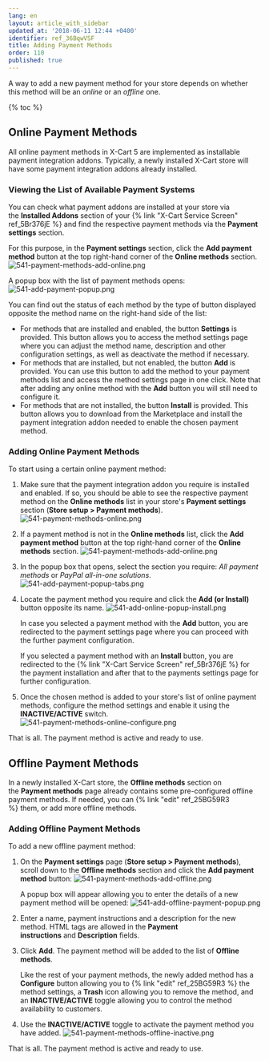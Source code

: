 ```yaml
---
lang: en
layout: article_with_sidebar
updated_at: '2018-06-11 12:44 +0400'
identifier: ref_36BqwVSF
title: Adding Payment Methods
order: 110
published: true
---
```

A way to add a new payment method for your store depends on whether this method will be an _online_ or an _offline_ one.

{% toc %}

## Online Payment Methods

All online payment methods in X-Cart 5 are implemented as installable payment integration addons. Typically, a newly installed X-Cart store will have some payment integration addons already installed. 

### Viewing the List of Available Payment Systems

You can check what payment addons are installed at your store via the **Installed Addons** section of your {% link "X-Cart Service Screen" ref_5Br376jE %} and find the respective payment methods via the **Payment settings** section.

For this purpose, in the **Payment settings** section, click the **Add payment method** button at the top right-hand corner of the **Online methods** section. 
![541-payment-methods-add-online.png]({{site.baseurl}}/attachments/ref_36BqwVSF/541-payment-methods-add-online.png)

A popup box with the list of payment methods opens:
![541-add-payment-popup.png]({{site.baseurl}}/attachments/ref_36BqwVSF/541-add-payment-popup.png)

You can find out the status of each method by the type of button displayed opposite the method name on the right-hand side of the list:

*   For methods that are installed and enabled, the button **Settings** is provided. This button allows you to access the method settings page where you can adjust the method name, description and other configuration settings, as well as deactivate the method if necessary.
*   For methods that are installed, but not enabled, the button **Add** is provided. You can use this button to add the method to your payment methods list and access the method settings page in one click. Note that after adding any online method with the **Add** button you will still need to configure it.
*   For methods that are not installed, the button **Install** is provided. This button allows you to download from the Marketplace and install the payment integration addon needed to enable the chosen payment method.

### Adding Online Payment Methods

To start using a certain online payment method:

1.  Make sure that the payment integration addon you require is installed and enabled. If so, you should be able to see the respective payment method on the **Online methods** list in your store's **Payment settings** section (**Store setup > Payment methods**).
    ![541-payment-methods-online.png]({{site.baseurl}}/attachments/ref_36BqwVSF/541-payment-methods-online.png)

2.  If a payment method is not in the **Online methods** list, click the **Add payment method** button at the top right-hand corner of the **Online methods** section. 
    ![541-payment-methods-add-online.png]({{site.baseurl}}/attachments/ref_36BqwVSF/541-payment-methods-add-online.png)

3.  In the popup box that opens, select the section you require: _All payment methods_ or _PayPal all-in-one solutions_.
    ![541-add-payment-popup-tabs.png]({{site.baseurl}}/attachments/ref_36BqwVSF/541-add-payment-popup-tabs.png)

4.  Locate the payment method you require and click the **Add (or Install)** button opposite its name.
    ![541-add-online-popup-install.png]({{site.baseurl}}/attachments/ref_36BqwVSF/541-add-online-popup-install.png)
    
    In case you selected a payment method with the **Add** button, you are redirected to the payment settings page where you can proceed with the further payment configuration.
    
    If you selected a payment method with an **Install** button, you are redirected to the {% link "X-Cart Service Screen" ref_5Br376jE %} for the payment installation and after that to the payments settings page for further configuration.

5.  Once the chosen method is added to your store's list of online payment methods, configure the method settings and enable it using the **INACTIVE/ACTIVE** switch.
    ![541-payment-methods-online-configure.png]({{site.baseurl}}/attachments/ref_36BqwVSF/541-payment-methods-online-configure.png)

That is all. The payment method is active and ready to use.

## Offline Payment Methods

In a newly installed X-Cart store, the **Offline methods** section on the **Payment methods** page already contains some pre-configured offline payment methods. If needed, you can {% link "edit" ref_25BG59R3 %} them, or add more offline methods.

### Adding Offline Payment Methods

To add a new offline payment method:

1.  On the **Payment settings** page (**Store setup > Payment methods**), scroll down to the **Offline methods** section and click the **Add payment method** button:
    ![541-payment-methods-add-offline.png]({{site.baseurl}}/attachments/ref_36BqwVSF/541-payment-methods-add-offline.png)

    A popup box will appear allowing you to enter the details of a new payment method will be opened:
    ![541-add-offline-payment-popup.png]({{site.baseurl}}/attachments/ref_36BqwVSF/541-add-offline-payment-popup.png)

2.  Enter a name, payment instructions and a description for the new method. HTML tags are allowed in the **Payment instructions** and **Description** fields.

3.  Click **Add**. The payment method will be added to the list of  **Offline methods**.

    Like the rest of your payment methods, the newly added method has a **Configure** button allowing you to {% link "edit" ref_25BG59R3 %} the method settings, a **Trash** icon allowing you to remove the method, and an **INACTIVE/ACTIVE** toggle allowing you to control the method availability to customers.

4.  Use the **INACTIVE/ACTIVE** toggle to activate the payment method you have added.
    ![541-payment-methods-offline-inactive.png]({{site.baseurl}}/attachments/ref_36BqwVSF/541-payment-methods-offline-inactive.png)


That is all. The payment method is active and ready to use.
